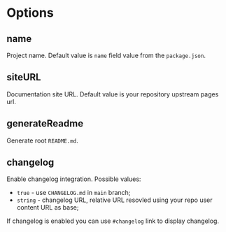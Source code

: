 # Options

## name

Project name. Default value is `name` field value from the `package.json`.

## siteURL

Documentation site URL. Default value is your repository upstream pages url.

## generateReadme

Generate root `README.md`.

## changelog

Enable changelog integration. Possible values:

-   `true` - use `CHANGELOG.md` in `main` branch;
-   `string` - changelog URL, relative URL resovled using your repo user content URL as base;

If changelog is enabled you can use `#changelog` link to display changelog.
